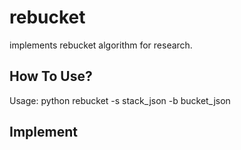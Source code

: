 # rebucket

implements rebucket algorithm for research.

## How To Use? 
Usage:
python rebucket -s stack_json -b bucket_json

## Implement

